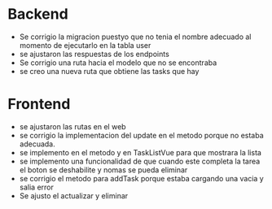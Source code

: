 # Backend

- Se corrigio la migracion puestyo que no tenia el nombre adecuado al momento de ejecutarlo en la tabla user
- se ajustaron las respuestas de los endpoints 
- Se corrigio una ruta hacia el modelo que no se encontraba
- se creo una nueva ruta que obtiene las tasks que hay 

# Frontend

- se ajustaron las rutas en el web
- se corrigio la implementacion del update en el metodo porque no estaba adecuada.
- se implemento en el metodo y en TaskListVue para que mostrara la lista
- se implemento una funcionalidad de que cuando este completa la tarea el boton se deshabilite y nomas se pueda eliminar
- se corrigio el metodo para addTask porque estaba cargando una vacia y salia error
- Se ajusto el actualizar y eliminar
